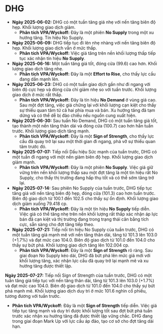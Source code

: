 # DHG

- **Ngày 2025-06-02:** DHG có một tuần tăng giá nhẹ với nến tăng biên độ hẹp. Khối lượng giao dịch giảm.
    - **Phân tích VPA/Wyckoff:** Đây là một phiên **No Supply** trong một xu hướng tăng. Tín hiệu No Supply.
- **Ngày 2025-06-09:** DHG tiếp tục đi lên nhẹ nhàng với nến tăng biên độ hẹp. Khối lượng giao dịch vẫn ở mức thấp.
    - **Phân tích VPA/Wyckoff:** Việc giá tăng trên nền khối lượng thấp tiếp tục xác nhận tín hiệu **No Supply**.
- **Ngày 2025-06-16:** Một tuần tăng giá tốt, đóng cửa (99.6) cao hơn. Khối lượng giao dịch tăng nhẹ.
    - **Phân tích VPA/Wyckoff:** Đây là một **Effort to Rise**, cho thấy lực cầu đang dần mạnh lên.
- **Ngày 2025-06-23:** DHG có một tuần giao dịch gần như đi ngang với biên độ cực hẹp và đóng cửa chỉ giảm nhẹ so với tuần trước. Khối lượng giao dịch ở mức rất thấp.
    - **Phân tích VPA/Wyckoff:** Đây là tín hiệu **No Demand** ở vùng giá cao. Sau một đợt tăng, việc giá chững lại với khối lượng cạn kiệt cho thấy sự thiếu quan tâm từ cả hai phía mua và bán. Xu hướng tăng đã tạm dừng và có thể dễ bị đảo chiều nếu nguồn cung xuất hiện.
- **Ngày 2025-06-30:** Sau tuần No Demand, DHG có một tuần tăng giá tốt, tạo thành một nến tăng thân dài và đóng cửa (100.7) cao hơn hẳn tuần trước. Khối lượng giao dịch tăng mạnh.
    - **Phân tích VPA/Wyckoff:** Đây là một **Sign of Strength**, cho thấy lực cầu đã quay trở lại sau một thời gian đi ngang, phá vỡ sự thiếu quan tâm trước đó.
- **Ngày 2025-07-07:** Tiếp nối Dấu hiệu Sức mạnh của tuần trước, DHG có một tuần đi ngang với một nến giảm biên độ hẹp. Khối lượng giao dịch giảm mạnh.
    - **Phân tích VPA/Wyckoff:** Đây là một phiên **No Supply**. Việc giá giữ vững trên nền khối lượng thấp sau một đợt tăng là một tín hiệu rất No Supply, cho thấy thị trường đang hấp thụ tốt và có thể sớm tăng trở lại.
- **Ngày 2025-07-14:** Sau phiên No Supply của tuần trước, DHG tiếp tục tăng giá với nến tăng biên độ hẹp, đóng cửa (101.3) cao hơn tuần trước. Biên độ giao dịch từ 100.1 đến 102.5 cho thấy sự ổn định. Khối lượng giao dịch giảm xuống 79.418 cp.
    - **Phân tích VPA/Wyckoff:** Đây là một tín hiệu **No Supply** tiếp diễn. Việc giá có thể tăng nhẹ trên nền khối lượng rất thấp xác nhận áp lực bán đã cạn kiệt và thị trường đang trong trạng thái cân bằng tích cực, sẵn sàng cho đợt tăng tiếp theo.
- **Ngày 2025-07-21:** Tiếp nối tín hiệu No Supply của tuần trước, DHG có một tuần tăng giá mạnh mẽ với nến tăng thân dài, tăng từ 101.3 lên 103.0 (+1.7%) và đạt mức cao 104.0. Biên độ giao dịch từ 101.0 đến 104.0 cho thấy sự bứt phá. Khối lượng giao dịch tăng lên 102.004 cp.
    - **Phân tích VPA/Wyckoff:** Đây là một **Sign of Strength** rõ ràng. Sau giai đoạn No Supply kéo dài, DHG đã bứt phá lên mức giá mới với khối lượng tăng, xác nhận lực cầu đã quay trở lại mạnh mẽ và xu hướng tăng được thiết lập.


**Ngày 2025-07-27:** Tiếp nối Sign of Strength của tuần trước, DHG có một tuần tăng giá tiếp tục với nến tăng thân dài, tăng từ 101.3 lên 103.0 (+1.7%) và đạt mức cao 104.0. Biên độ giao dịch từ 101.0 đến 104.0 cho thấy sự bứt phá mạnh mẽ. Khối lượng giao dịch duy trì ở mức 101.6 nghìn cổ phiếu, tương đương với tuần trước.
- **Phân tích VPA/Wyckoff:** Đây là một **Sign of Strength** tiếp diễn. Việc giá tiếp tục tăng mạnh và duy trì được khối lượng tốt sau đợt bứt phá tuần trước xác nhận xu hướng tăng đã được thiết lập vững chắc. DHG đang trong giai đoạn Mark Up với lực cầu áp đảo, tạo cơ sở cho đợt tăng dài hạn.
